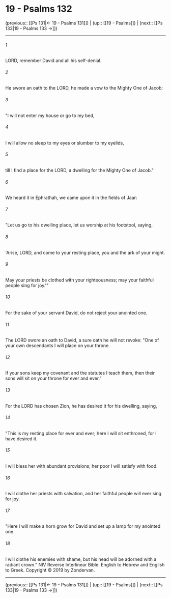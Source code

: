 # 19 - Psalms 132

(previous:: [[Ps 131|← 19 - Psalms 131]]) | (up:: [[19 - Psalms]]) | (next:: [[Ps 133|19 - Psalms 133 →]])

***


###### 1 
LORD, remember David and all his self-denial. 

###### 2 
He swore an oath to the LORD, he made a vow to the Mighty One of Jacob: 

###### 3 
"I will not enter my house or go to my bed, 

###### 4 
I will allow no sleep to my eyes or slumber to my eyelids, 

###### 5 
till I find a place for the LORD, a dwelling for the Mighty One of Jacob." 

###### 6 
We heard it in Ephrathah, we came upon it in the fields of Jaar: 

###### 7 
"Let us go to his dwelling place, let us worship at his footstool, saying, 

###### 8 
'Arise, LORD, and come to your resting place, you and the ark of your might. 

###### 9 
May your priests be clothed with your righteousness; may your faithful people sing for joy.'" 

###### 10 
For the sake of your servant David, do not reject your anointed one. 

###### 11 
The LORD swore an oath to David, a sure oath he will not revoke: "One of your own descendants I will place on your throne. 

###### 12 
If your sons keep my covenant and the statutes I teach them, then their sons will sit on your throne for ever and ever." 

###### 13 
For the LORD has chosen Zion, he has desired it for his dwelling, saying, 

###### 14 
"This is my resting place for ever and ever; here I will sit enthroned, for I have desired it. 

###### 15 
I will bless her with abundant provisions; her poor I will satisfy with food. 

###### 16 
I will clothe her priests with salvation, and her faithful people will ever sing for joy. 

###### 17 
"Here I will make a horn grow for David and set up a lamp for my anointed one. 

###### 18 
I will clothe his enemies with shame, but his head will be adorned with a radiant crown." NIV Reverse Interlinear Bible: English to Hebrew and English to Greek. Copyright © 2019 by Zondervan.

***

(previous:: [[Ps 131|← 19 - Psalms 131]]) | (up:: [[19 - Psalms]]) | (next:: [[Ps 133|19 - Psalms 133 →]])
